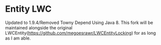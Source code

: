 # Entity LWC
Updated to 1.9.4/Removed Towny Depend Using Java 8. This fork will be maintained alongside the original LWCEntity(https://github.com/megoesrawr/LWCEntityLocking) for as long as I am able.
